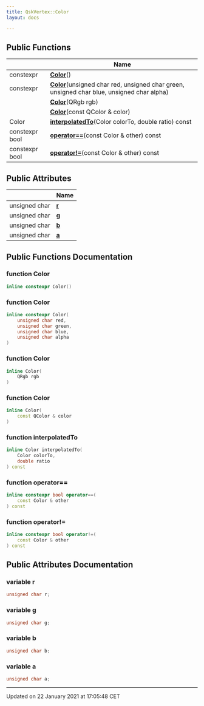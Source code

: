 ```yaml
---
title: QskVertex::Color
layout: docs

---
```





## Public Functions

|                | Name           |
| -------------- | -------------- |
| constexpr | **[Color](/docs/classes/class_qsk_vertex_1_1_color/#function-color)**() |
| constexpr | **[Color](/docs/classes/class_qsk_vertex_1_1_color/#function-color)**(unsigned char red, unsigned char green, unsigned char blue, unsigned char alpha) |
| | **[Color](/docs/classes/class_qsk_vertex_1_1_color/#function-color)**(QRgb rgb) |
| | **[Color](/docs/classes/class_qsk_vertex_1_1_color/#function-color)**(const QColor & color) |
| Color | **[interpolatedTo](/docs/classes/class_qsk_vertex_1_1_color/#function-interpolatedto)**(Color colorTo, double ratio) const |
| constexpr bool | **[operator==](/docs/classes/class_qsk_vertex_1_1_color/#function-operator==)**(const Color & other) const |
| constexpr bool | **[operator!=](/docs/classes/class_qsk_vertex_1_1_color/#function-operator!=)**(const Color & other) const |

## Public Attributes

|                | Name           |
| -------------- | -------------- |
| unsigned char | **[r](/docs/classes/class_qsk_vertex_1_1_color/#variable-r)**  |
| unsigned char | **[g](/docs/classes/class_qsk_vertex_1_1_color/#variable-g)**  |
| unsigned char | **[b](/docs/classes/class_qsk_vertex_1_1_color/#variable-b)**  |
| unsigned char | **[a](/docs/classes/class_qsk_vertex_1_1_color/#variable-a)**  |

## Public Functions Documentation

### function Color

```cpp
inline constexpr Color()
```


### function Color

```cpp
inline constexpr Color(
    unsigned char red,
    unsigned char green,
    unsigned char blue,
    unsigned char alpha
)
```


### function Color

```cpp
inline Color(
    QRgb rgb
)
```


### function Color

```cpp
inline Color(
    const QColor & color
)
```


### function interpolatedTo

```cpp
inline Color interpolatedTo(
    Color colorTo,
    double ratio
) const
```


### function operator==

```cpp
inline constexpr bool operator==(
    const Color & other
) const
```


### function operator!=

```cpp
inline constexpr bool operator!=(
    const Color & other
) const
```


## Public Attributes Documentation

### variable r

```cpp
unsigned char r;
```


### variable g

```cpp
unsigned char g;
```


### variable b

```cpp
unsigned char b;
```


### variable a

```cpp
unsigned char a;
```


-------------------------------

Updated on 22 January 2021 at 17:05:48 CET